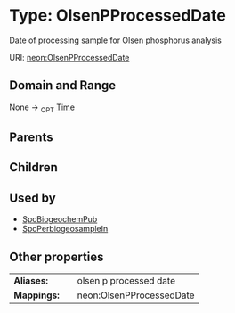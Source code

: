 
# Type: OlsenPProcessedDate


Date of processing sample for Olsen phosphorus analysis

URI: [neon:OlsenPProcessedDate](https://data.neonscience.org/OlsenPProcessedDate)


## Domain and Range

None ->  <sub>OPT</sub> [Time](types/Time.md)

## Parents


## Children


## Used by

 * [SpcBiogeochemPub](SpcBiogeochemPub.md)
 * [SpcPerbiogeosampleIn](SpcPerbiogeosampleIn.md)

## Other properties

|  |  |  |
| --- | --- | --- |
| **Aliases:** | | olsen p processed date |
| **Mappings:** | | neon:OlsenPProcessedDate |

